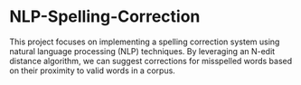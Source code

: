 # NLP-Spelling-Correction
This project focuses on implementing a spelling correction system using 
natural language processing (NLP) techniques. By leveraging an N-edit 
distance algorithm, we can suggest corrections for misspelled words 
based on their proximity to valid words in a corpus.

